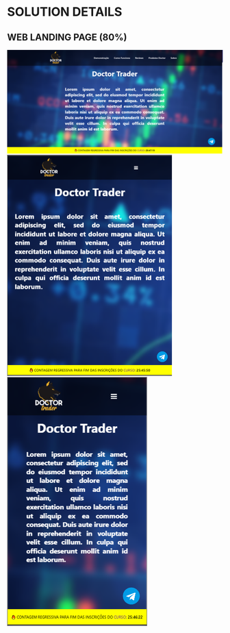 # SOLUTION DETAILS

## WEB LANDING PAGE (80%)

![Alt text](/web-landing-page/src/assets/img/LANDING-PAGE-WEB.PNG?raw=true "Desktop")
![Alt text](/web-landing-page/src/assets/img/LANDING-PAGE-IPAD.PNG?raw=true "Ipad")
![Alt text](/web-landing-page/src/assets/img/LANDING-PAGE-MOB.PNG?raw=true "Mobile")